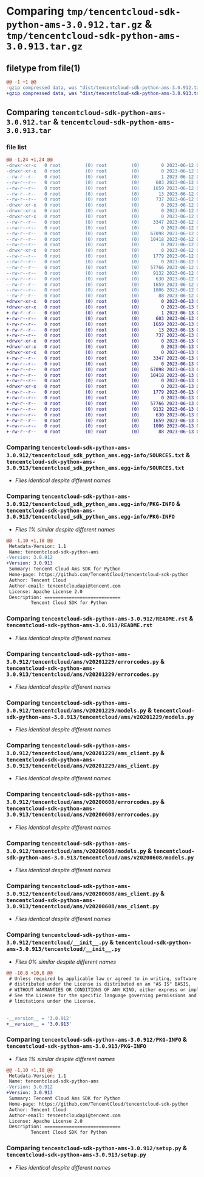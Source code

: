 # Comparing `tmp/tencentcloud-sdk-python-ams-3.0.912.tar.gz` & `tmp/tencentcloud-sdk-python-ams-3.0.913.tar.gz`

## filetype from file(1)

```diff
@@ -1 +1 @@
-gzip compressed data, was "dist/tencentcloud-sdk-python-ams-3.0.912.tar", last modified: Mon Jun 12 02:55:34 2023, max compression
+gzip compressed data, was "dist/tencentcloud-sdk-python-ams-3.0.913.tar", last modified: Tue Jun 13 02:02:56 2023, max compression
```

## Comparing `tencentcloud-sdk-python-ams-3.0.912.tar` & `tencentcloud-sdk-python-ams-3.0.913.tar`

### file list

```diff
@@ -1,24 +1,24 @@
-drwxr-xr-x   0 root         (0) root         (0)        0 2023-06-12 02:55:34.000000 tencentcloud-sdk-python-ams-3.0.912/
-drwxr-xr-x   0 root         (0) root         (0)        0 2023-06-12 02:55:34.000000 tencentcloud-sdk-python-ams-3.0.912/tencentcloud_sdk_python_ams.egg-info/
--rw-r--r--   0 root         (0) root         (0)        1 2023-06-12 02:55:34.000000 tencentcloud-sdk-python-ams-3.0.912/tencentcloud_sdk_python_ams.egg-info/dependency_links.txt
--rw-r--r--   0 root         (0) root         (0)      603 2023-06-12 02:55:34.000000 tencentcloud-sdk-python-ams-3.0.912/tencentcloud_sdk_python_ams.egg-info/SOURCES.txt
--rw-r--r--   0 root         (0) root         (0)     1659 2023-06-12 02:55:34.000000 tencentcloud-sdk-python-ams-3.0.912/tencentcloud_sdk_python_ams.egg-info/PKG-INFO
--rw-r--r--   0 root         (0) root         (0)       13 2023-06-12 02:55:34.000000 tencentcloud-sdk-python-ams-3.0.912/tencentcloud_sdk_python_ams.egg-info/top_level.txt
--rw-r--r--   0 root         (0) root         (0)      737 2023-06-12 02:55:34.000000 tencentcloud-sdk-python-ams-3.0.912/README.rst
-drwxr-xr-x   0 root         (0) root         (0)        0 2023-06-12 02:55:34.000000 tencentcloud-sdk-python-ams-3.0.912/tencentcloud/
-drwxr-xr-x   0 root         (0) root         (0)        0 2023-06-12 02:55:34.000000 tencentcloud-sdk-python-ams-3.0.912/tencentcloud/ams/
-drwxr-xr-x   0 root         (0) root         (0)        0 2023-06-12 02:55:34.000000 tencentcloud-sdk-python-ams-3.0.912/tencentcloud/ams/v20201229/
--rw-r--r--   0 root         (0) root         (0)     3347 2023-06-12 02:55:34.000000 tencentcloud-sdk-python-ams-3.0.912/tencentcloud/ams/v20201229/errorcodes.py
--rw-r--r--   0 root         (0) root         (0)        0 2023-06-12 02:55:34.000000 tencentcloud-sdk-python-ams-3.0.912/tencentcloud/ams/v20201229/__init__.py
--rw-r--r--   0 root         (0) root         (0)    67098 2023-06-12 02:55:34.000000 tencentcloud-sdk-python-ams-3.0.912/tencentcloud/ams/v20201229/models.py
--rw-r--r--   0 root         (0) root         (0)    10418 2023-06-12 02:55:34.000000 tencentcloud-sdk-python-ams-3.0.912/tencentcloud/ams/v20201229/ams_client.py
--rw-r--r--   0 root         (0) root         (0)        0 2023-06-12 02:55:34.000000 tencentcloud-sdk-python-ams-3.0.912/tencentcloud/ams/__init__.py
-drwxr-xr-x   0 root         (0) root         (0)        0 2023-06-12 02:55:34.000000 tencentcloud-sdk-python-ams-3.0.912/tencentcloud/ams/v20200608/
--rw-r--r--   0 root         (0) root         (0)     1779 2023-06-12 02:55:34.000000 tencentcloud-sdk-python-ams-3.0.912/tencentcloud/ams/v20200608/errorcodes.py
--rw-r--r--   0 root         (0) root         (0)        0 2023-06-12 02:55:34.000000 tencentcloud-sdk-python-ams-3.0.912/tencentcloud/ams/v20200608/__init__.py
--rw-r--r--   0 root         (0) root         (0)    57766 2023-06-12 02:55:34.000000 tencentcloud-sdk-python-ams-3.0.912/tencentcloud/ams/v20200608/models.py
--rw-r--r--   0 root         (0) root         (0)     9132 2023-06-12 02:55:34.000000 tencentcloud-sdk-python-ams-3.0.912/tencentcloud/ams/v20200608/ams_client.py
--rw-r--r--   0 root         (0) root         (0)      630 2023-06-12 02:55:34.000000 tencentcloud-sdk-python-ams-3.0.912/tencentcloud/__init__.py
--rw-r--r--   0 root         (0) root         (0)     1659 2023-06-12 02:55:34.000000 tencentcloud-sdk-python-ams-3.0.912/PKG-INFO
--rw-r--r--   0 root         (0) root         (0)     1006 2023-06-12 02:55:34.000000 tencentcloud-sdk-python-ams-3.0.912/setup.py
--rw-r--r--   0 root         (0) root         (0)       88 2023-06-12 02:55:34.000000 tencentcloud-sdk-python-ams-3.0.912/setup.cfg
+drwxr-xr-x   0 root         (0) root         (0)        0 2023-06-13 02:02:56.000000 tencentcloud-sdk-python-ams-3.0.913/
+drwxr-xr-x   0 root         (0) root         (0)        0 2023-06-13 02:02:56.000000 tencentcloud-sdk-python-ams-3.0.913/tencentcloud_sdk_python_ams.egg-info/
+-rw-r--r--   0 root         (0) root         (0)        1 2023-06-13 02:02:56.000000 tencentcloud-sdk-python-ams-3.0.913/tencentcloud_sdk_python_ams.egg-info/dependency_links.txt
+-rw-r--r--   0 root         (0) root         (0)      603 2023-06-13 02:02:56.000000 tencentcloud-sdk-python-ams-3.0.913/tencentcloud_sdk_python_ams.egg-info/SOURCES.txt
+-rw-r--r--   0 root         (0) root         (0)     1659 2023-06-13 02:02:56.000000 tencentcloud-sdk-python-ams-3.0.913/tencentcloud_sdk_python_ams.egg-info/PKG-INFO
+-rw-r--r--   0 root         (0) root         (0)       13 2023-06-13 02:02:56.000000 tencentcloud-sdk-python-ams-3.0.913/tencentcloud_sdk_python_ams.egg-info/top_level.txt
+-rw-r--r--   0 root         (0) root         (0)      737 2023-06-13 02:02:56.000000 tencentcloud-sdk-python-ams-3.0.913/README.rst
+drwxr-xr-x   0 root         (0) root         (0)        0 2023-06-13 02:02:56.000000 tencentcloud-sdk-python-ams-3.0.913/tencentcloud/
+drwxr-xr-x   0 root         (0) root         (0)        0 2023-06-13 02:02:56.000000 tencentcloud-sdk-python-ams-3.0.913/tencentcloud/ams/
+drwxr-xr-x   0 root         (0) root         (0)        0 2023-06-13 02:02:56.000000 tencentcloud-sdk-python-ams-3.0.913/tencentcloud/ams/v20201229/
+-rw-r--r--   0 root         (0) root         (0)     3347 2023-06-13 02:02:56.000000 tencentcloud-sdk-python-ams-3.0.913/tencentcloud/ams/v20201229/errorcodes.py
+-rw-r--r--   0 root         (0) root         (0)        0 2023-06-13 02:02:56.000000 tencentcloud-sdk-python-ams-3.0.913/tencentcloud/ams/v20201229/__init__.py
+-rw-r--r--   0 root         (0) root         (0)    67098 2023-06-13 02:02:56.000000 tencentcloud-sdk-python-ams-3.0.913/tencentcloud/ams/v20201229/models.py
+-rw-r--r--   0 root         (0) root         (0)    10418 2023-06-13 02:02:56.000000 tencentcloud-sdk-python-ams-3.0.913/tencentcloud/ams/v20201229/ams_client.py
+-rw-r--r--   0 root         (0) root         (0)        0 2023-06-13 02:02:56.000000 tencentcloud-sdk-python-ams-3.0.913/tencentcloud/ams/__init__.py
+drwxr-xr-x   0 root         (0) root         (0)        0 2023-06-13 02:02:56.000000 tencentcloud-sdk-python-ams-3.0.913/tencentcloud/ams/v20200608/
+-rw-r--r--   0 root         (0) root         (0)     1779 2023-06-13 02:02:56.000000 tencentcloud-sdk-python-ams-3.0.913/tencentcloud/ams/v20200608/errorcodes.py
+-rw-r--r--   0 root         (0) root         (0)        0 2023-06-13 02:02:56.000000 tencentcloud-sdk-python-ams-3.0.913/tencentcloud/ams/v20200608/__init__.py
+-rw-r--r--   0 root         (0) root         (0)    57766 2023-06-13 02:02:56.000000 tencentcloud-sdk-python-ams-3.0.913/tencentcloud/ams/v20200608/models.py
+-rw-r--r--   0 root         (0) root         (0)     9132 2023-06-13 02:02:56.000000 tencentcloud-sdk-python-ams-3.0.913/tencentcloud/ams/v20200608/ams_client.py
+-rw-r--r--   0 root         (0) root         (0)      630 2023-06-13 02:02:56.000000 tencentcloud-sdk-python-ams-3.0.913/tencentcloud/__init__.py
+-rw-r--r--   0 root         (0) root         (0)     1659 2023-06-13 02:02:56.000000 tencentcloud-sdk-python-ams-3.0.913/PKG-INFO
+-rw-r--r--   0 root         (0) root         (0)     1006 2023-06-13 02:02:56.000000 tencentcloud-sdk-python-ams-3.0.913/setup.py
+-rw-r--r--   0 root         (0) root         (0)       88 2023-06-13 02:02:56.000000 tencentcloud-sdk-python-ams-3.0.913/setup.cfg
```

### Comparing `tencentcloud-sdk-python-ams-3.0.912/tencentcloud_sdk_python_ams.egg-info/SOURCES.txt` & `tencentcloud-sdk-python-ams-3.0.913/tencentcloud_sdk_python_ams.egg-info/SOURCES.txt`

 * *Files identical despite different names*

### Comparing `tencentcloud-sdk-python-ams-3.0.912/tencentcloud_sdk_python_ams.egg-info/PKG-INFO` & `tencentcloud-sdk-python-ams-3.0.913/tencentcloud_sdk_python_ams.egg-info/PKG-INFO`

 * *Files 1% similar despite different names*

```diff
@@ -1,10 +1,10 @@
 Metadata-Version: 1.1
 Name: tencentcloud-sdk-python-ams
-Version: 3.0.912
+Version: 3.0.913
 Summary: Tencent Cloud Ams SDK for Python
 Home-page: https://github.com/TencentCloud/tencentcloud-sdk-python
 Author: Tencent Cloud
 Author-email: tencentcloudapi@tencent.com
 License: Apache License 2.0
 Description: ============================
         Tencent Cloud SDK for Python
```

### Comparing `tencentcloud-sdk-python-ams-3.0.912/README.rst` & `tencentcloud-sdk-python-ams-3.0.913/README.rst`

 * *Files identical despite different names*

### Comparing `tencentcloud-sdk-python-ams-3.0.912/tencentcloud/ams/v20201229/errorcodes.py` & `tencentcloud-sdk-python-ams-3.0.913/tencentcloud/ams/v20201229/errorcodes.py`

 * *Files identical despite different names*

### Comparing `tencentcloud-sdk-python-ams-3.0.912/tencentcloud/ams/v20201229/models.py` & `tencentcloud-sdk-python-ams-3.0.913/tencentcloud/ams/v20201229/models.py`

 * *Files identical despite different names*

### Comparing `tencentcloud-sdk-python-ams-3.0.912/tencentcloud/ams/v20201229/ams_client.py` & `tencentcloud-sdk-python-ams-3.0.913/tencentcloud/ams/v20201229/ams_client.py`

 * *Files identical despite different names*

### Comparing `tencentcloud-sdk-python-ams-3.0.912/tencentcloud/ams/v20200608/errorcodes.py` & `tencentcloud-sdk-python-ams-3.0.913/tencentcloud/ams/v20200608/errorcodes.py`

 * *Files identical despite different names*

### Comparing `tencentcloud-sdk-python-ams-3.0.912/tencentcloud/ams/v20200608/models.py` & `tencentcloud-sdk-python-ams-3.0.913/tencentcloud/ams/v20200608/models.py`

 * *Files identical despite different names*

### Comparing `tencentcloud-sdk-python-ams-3.0.912/tencentcloud/ams/v20200608/ams_client.py` & `tencentcloud-sdk-python-ams-3.0.913/tencentcloud/ams/v20200608/ams_client.py`

 * *Files identical despite different names*

### Comparing `tencentcloud-sdk-python-ams-3.0.912/tencentcloud/__init__.py` & `tencentcloud-sdk-python-ams-3.0.913/tencentcloud/__init__.py`

 * *Files 0% similar despite different names*

```diff
@@ -10,8 +10,8 @@
 # Unless required by applicable law or agreed to in writing, software
 # distributed under the License is distributed on an "AS IS" BASIS,
 # WITHOUT WARRANTIES OR CONDITIONS OF ANY KIND, either express or implied.
 # See the License for the specific language governing permissions and
 # limitations under the License.
 
 
-__version__ = '3.0.912'
+__version__ = '3.0.913'
```

### Comparing `tencentcloud-sdk-python-ams-3.0.912/PKG-INFO` & `tencentcloud-sdk-python-ams-3.0.913/PKG-INFO`

 * *Files 1% similar despite different names*

```diff
@@ -1,10 +1,10 @@
 Metadata-Version: 1.1
 Name: tencentcloud-sdk-python-ams
-Version: 3.0.912
+Version: 3.0.913
 Summary: Tencent Cloud Ams SDK for Python
 Home-page: https://github.com/TencentCloud/tencentcloud-sdk-python
 Author: Tencent Cloud
 Author-email: tencentcloudapi@tencent.com
 License: Apache License 2.0
 Description: ============================
         Tencent Cloud SDK for Python
```

### Comparing `tencentcloud-sdk-python-ams-3.0.912/setup.py` & `tencentcloud-sdk-python-ams-3.0.913/setup.py`

 * *Files identical despite different names*

